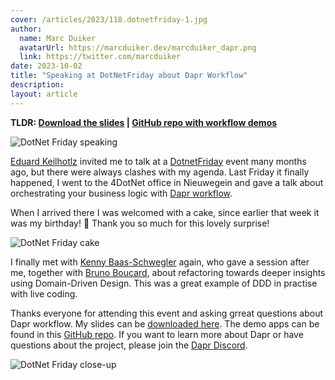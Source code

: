 ```yaml
---
cover: /articles/2023/118.dotnetfriday-1.jpg
author:
  name: Marc Duiker
  avatarUrl: https://marcduiker.dev/marcduiker_dapr.png
  link: https://twitter.com/marcduiker
date: 2023-10-02
title: "Speaking at DotNetFriday about Dapr Workflow"
description:
layout: article
---
```


**TLDR: <a href="/articles/2023/118.dotnetfriday-dapr-workflow.pdf" target="_blank">Download the slides</a> | <a href="https:##github.com/diagrid-labs/dapr-workflow-demos" target="_blank">GitHub repo with workflow demos</a>**

![DotNet Friday speaking](/articles/2023/118.dotnetfriday-1.jpg)

[Eduard Keilhotlz](https://www.linkedin.com/in/eduard-keilholz/) invited me to talk at a [DotnetFriday](https://dotnetfriday.nl/) event many months ago, but there were always clashes with my agenda. Last Friday it finally happened, I went to the 4DotNet office in Nieuwegein and gave a talk about orchestrating your business logic with [Dapr workflow](https://docs.dapr.io/developing-applications/building-blocks/workflow/workflow-overview/).

When I arrived there I was welcomed with a cake, since earlier that week it was my birthday! 🎂 Thank you so much for this lovely surprise!

![DotNet Friday cake](/articles/2023/118.dotnetfriday-3.jpg)

I finally met with [Kenny Baas-Schwegler](https://www.linkedin.com/in/kenny-baas/) again, who gave a session after me, together with [Bruno Boucard](https://www.linkedin.com/in/brunoboucard/), about refactoring towards deeper insights using Domain-Driven Design. This was a great example of DDD in practise with live coding.

Thanks everyone for attending this event and asking grreat questions about Dapr workflow. My slides can be <a href="/articles/2023/118.dotnetfriday-dapr-workflow.pdf" target="_blank">downloaded here</a>. The demo apps can be found in this <a href="https:##github.com/diagrid-labs/dapr-workflow-demos" target="_blank">GitHub repo</a>. If you want to learn more about Dapr or have questions about the project, please join the [Dapr Discord](http://bit.ly/dapr-discord).

![DotNet Friday close-up](/articles/2023/118.dotnetfriday-2.jpg)